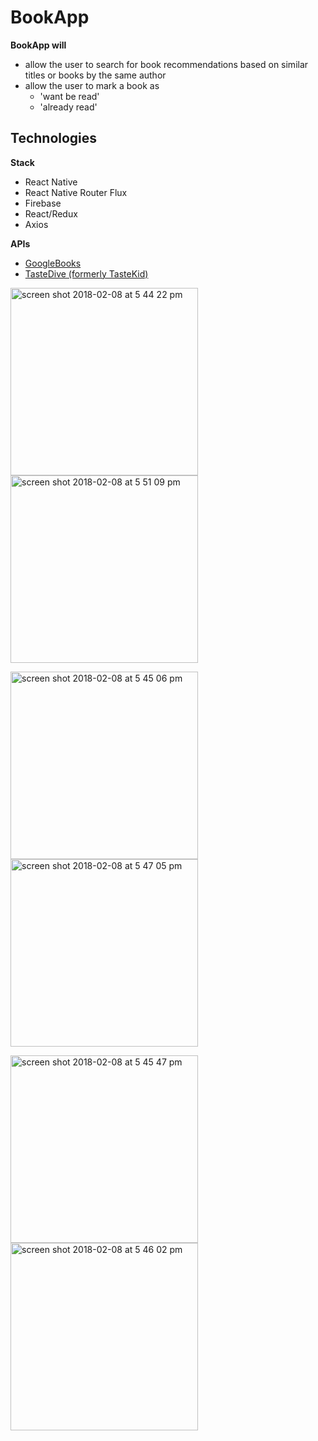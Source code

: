 # BookApp

**BookApp will**
- allow the user to search for book recommendations based on similar titles or books by the same author
- allow the user to mark a book as
  - 'want be read'
  - 'already read'

## Technologies
**Stack**
- React Native
- React Native Router Flux
- Firebase
- React/Redux
- Axios

**APIs**
- [GoogleBooks](https://developers.google.com/books/docs/v1/reference/volumes/list)
- [TasteDive (formerly TasteKid)](https://tastedive.com/read/api)

<img width="300" alt="screen shot 2018-02-08 at 5 44 22 pm" src="https://user-images.githubusercontent.com/26210288/36002482-513d6e28-0cf8-11e8-9a4d-6c0389e1d891.png">   <img width="300" alt="screen shot 2018-02-08 at 5 51 09 pm" src="https://user-images.githubusercontent.com/26210288/36002600-bbd2a26c-0cf8-11e8-9d59-c398aff0d11c.png">

<img width="300" alt="screen shot 2018-02-08 at 5 45 06 pm" src="https://user-images.githubusercontent.com/26210288/36002452-3b7381fe-0cf8-11e8-903f-00e301283e6c.png">   <img width="300" alt="screen shot 2018-02-08 at 5 47 05 pm" src="https://user-images.githubusercontent.com/26210288/36002458-407f4ca0-0cf8-11e8-8364-2e8a581ee5ec.png">

<img width="300" alt="screen shot 2018-02-08 at 5 45 47 pm" src="https://user-images.githubusercontent.com/26210288/36002465-46186b2e-0cf8-11e8-8445-082d052d443a.png">   <img width="300" alt="screen shot 2018-02-08 at 5 46 02 pm" src="https://user-images.githubusercontent.com/26210288/36002470-47ee83d4-0cf8-11e8-8dbe-f6a1a8f3e57a.png">

